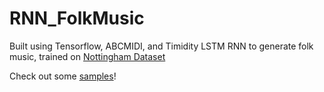 # RNN_FolkMusic
Built using Tensorflow, ABCMIDI, and Timidity
LSTM RNN to generate folk music, trained on [Nottingham Dataset](https://github.com/jukedeck/nottingham-dataset)  

Check out some [samples](https://github.com/Deblob12/RNN_FolkMusic/tree/master/data)!
